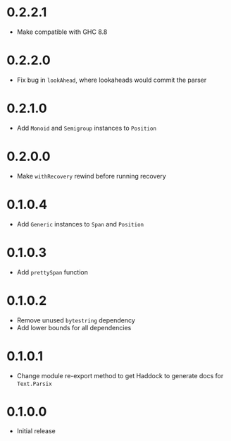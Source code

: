 # 0.2.2.1

- Make compatible with GHC 8.8

# 0.2.2.0

- Fix bug in `lookAhead`, where lookaheads would commit the parser

# 0.2.1.0

- Add `Monoid` and `Semigroup` instances to `Position`

# 0.2.0.0

- Make `withRecovery` rewind before running recovery

# 0.1.0.4

- Add `Generic` instances to `Span` and `Position`

# 0.1.0.3

- Add `prettySpan` function

# 0.1.0.2

- Remove unused `bytestring` dependency
- Add lower bounds for all dependencies

# 0.1.0.1

- Change module re-export method to get Haddock to generate docs for `Text.Parsix`

# 0.1.0.0

- Initial release
